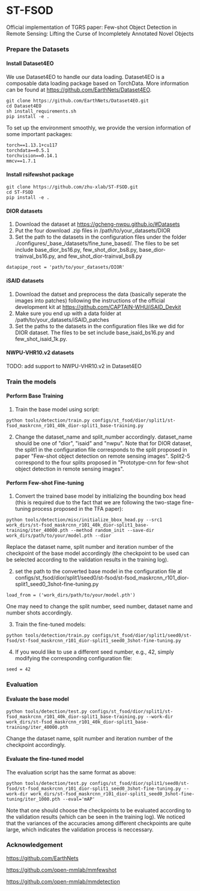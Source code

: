 # ST-FSOD
Official implementation of TGRS paper: Few-shot Object Detection in Remote Sensing: Lifting the Curse of Incompletely Annotated Novel Objects

### Prepare the Datasets
#### Install Dataset4EO
We use Dataset4EO to handle our data loading. Dataset4EO is a composable data loading package based on TorchData. More information can be found at https://github.com/EarthNets/Dataset4EO.

```shell
git clone https://github.com/EarthNets/Dataset4EO.git
cd Dataset4EO
sh install_requirements.sh
pip install -e .
```
To set up the environment smoothly, we provide the version information of some important packages:
```shell
torch==1.13.1+cu117
torchdata==0.5.1
torchvision==0.14.1
mmcv==1.7.1
```

#### Install rsifewshot package
```shell
git clone https://github.com/zhu-xlab/ST-FSOD.git
cd ST-FSOD
pip install -e .
```

#### DIOR datasets
1. Download the dataset at https://gcheng-nwpu.github.io/#Datasets
2. Put the four download .zip files in /path/to/your_datasets/DIOR
3. Set the path to the datasets in the configuration files under the folder ./configures/\_base_/datasets/fine_tune_based/. The files to be set include base_dior_bs16.py, few_shot_dior_bs8.py, base_dior-trainval_bs16.py, and few_shot_dior-trainval_bs8.py
```shell
datapipe_root = 'path/to/your_datasets/DIOR'
```

#### iSAID datasets
1. Download the datset and preprocess the data (basically seperate the images into patches) following the instructions of the official development kit at https://github.com/CAPTAIN-WHU/iSAID_Devkit
2. Make sure you end up with a data folder at /path/to/your_datasets/iSAID_patches
3. Set the paths to the datasets in the configuration files like we did for DIOR dataset. The files to be set include base_isaid_bs16.py and few_shot_isaid_1k.py.

#### NWPU-VHR10.v2 datasets
TODO: add support to NWPU-VHR10.v2 in Dataset4EO

### Train the models
#### Perform Base Training
1. Train the base model using script:
```shell
python tools/detection/train.py configs/st_fsod/dior/split1/st-fsod_maskrcnn_r101_40k_dior-split1_base-training.py
```

2. Change the dataset_name and split_number accordingly. dataset_name should be one of "dior", "isaid" and "nwpu". Note that for DIOR dataset, the split1 in the configuration file corresponds to the split proposed in paper "Few-shot object detection on remote sensing images". Split2-5 correspond to the four splits proposed in "Prototype-cnn for few-shot object detection in remote sensing images".

#### Perform Few-shot Fine-tuning
1. Convert the trained base model by initializing the bounding box head (this is required due to the fact that we are following the two-stage fine-tuning process proposed in the TFA paper):
```shell
python tools/detection/misc/initialize_bbox_head.py --src1 work_dirs/st-fsod_maskrcnn_r101_40k_dior-split1_base-training/iter_40000.pth --method random_init --save-dir work_dirs/path/to/your/model.pth --dior
```
Replace the dataset name, split number and iteration number of the checkpoint of the base model accordingly (the checkpoint to be used can be selected according to the validation results in the training log).

2. set the path to the converted base model in the configuration file at configs/st_fsod/dior/split1/seed0/st-fsod/st-fsod_maskrcnn_r101_dior-split1_seed0_3shot-fine-tuning.py
```shell
load_from = ('work_dirs/path/to/your/model.pth')
```
One may need to change the split number, seed number, dataset name and number shots accordingly.

3. Train the fine-tuned models:
```shell
python tools/detection/train.py configs/st_fsod/dior/split1/seed0/st-fsod/st-fsod_maskrcnn_r101_dior-split1_seed0_3shot-fine-tuning.py
```

4. If you would like to use a different seed number, e.g., 42, simply modifying the corresponding configuration file:
```shell
seed = 42
```

### Evaluation
#### Evaluate the base model
```shell
python tools/detection/test.py configs/st_fsod/dior/split1/st-fsod_maskrcnn_r101_40k_dior-split1_base-training.py --work-dir work_dirs/st-fsod_maskrcnn_r101_40k_dior-split1_base-training/iter_40000.pth
```
Change the dataset name, split number and iteration number of the checkpoint accordingly.

#### Evaluate the fine-tuned model
The evaluation script has the same format as above:
```shell
python tools/detection/test.py configs/st_fsod/dior/split1/seed0/st-fsod/st-fsod_maskrcnn_r101_dior-split1_seed0_3shot-fine-tuning.py --work-dir work_dirs/st-fsod_maskrcnn_r101_dior-split1_seed0_3shot-fine-tuning/iter_1000.pth --eval='mAP'
```
Note that one should choose the checkpoints to be evaluated according to the validation results (which can be seen in the training log). We noticed that the variances of the accuracies among different checkpoints are quite large, which indicates the validation process is neccessary.

### Acknowledgement
https://github.com/EarthNets

https://github.com/open-mmlab/mmfewshot

https://github.com/open-mmlab/mmdetection
